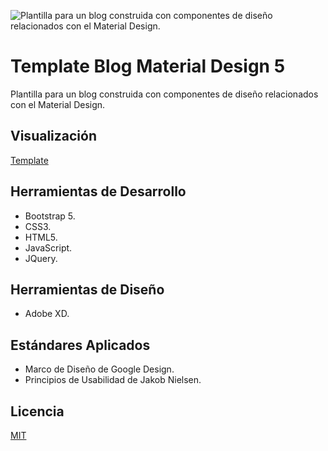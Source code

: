 ![Plantilla para un blog construida con componentes de diseño relacionados con el Material Design.](https://i.pinimg.com/564x/a7/ed/58/a7ed58b8e120968bb6d785c46cd2d025.jpg)

# Template Blog Material Design 5
Plantilla para un blog construida con componentes de diseño relacionados con el Material Design.

## Visualización
[Template](https://osmanjimenez.github.io/Template-for-Blog-Material-Design/)

## Herramientas de Desarrollo

 - Bootstrap 5.
 - CSS3.
 - HTML5.
 - JavaScript.
 - JQuery.

## Herramientas de Diseño

 - Adobe XD.
 
 ## Estándares Aplicados

 - Marco de Diseño de Google Design.
 - Principios de Usabilidad de Jakob Nielsen.
 
 ## Licencia
[MIT](https://choosealicense.com/licenses/mit/)
